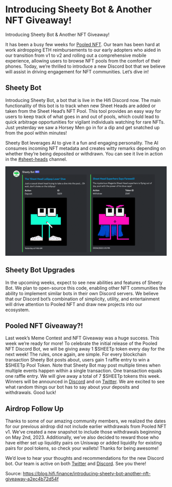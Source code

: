 
# Introducing Sheety Bot & Another NFT Giveaway!

Introducing Sheety Bot & Another NFT Giveaway!

It has been a busy few weeks for [Pooled NFT](https://poolednft.com/). Our team has been hard at work airdropping ETH reimbursements to our early adopters who aided in our transition from v1 to v2 and rolling out a comprehensive mobile experience, allowing users to browse NFT pools from the comfort of their phones. Today, we’re thrilled to introduce a new Discord bot that we believe will assist in driving engagement for NFT communities. Let’s dive in!

## Sheety Bot

Introducing Sheety Bot, a bot that is live in the Hifi Discord now. The main functionality of this bot is to track when new Sheet Heads are added or taken from the Sheet Head’s NFT Pool. This tool provides an easy way for users to keep track of what goes in and out of pools, which could lead to quick arbitrage opportunities for vigilant individuals watching for rare NFTs. Just yesterday we saw a Horsey Men go in for a dip and get snatched up from the pool within minutes!

Sheety Bot leverages AI to give it a fun and engaging personality. The AI consumes incoming NFT metadata and creates witty remarks depending on whether they’re being deposited or withdrawn. You can see it live in action in the [#sheet-heads](https://discord.com/invite/PRVfJQbJZ8) channel.

![](../images/2023-09-06_introducing-sheety-bot-another-nft-giveaway/1_Qh50cG4PDx3ZTjTfzZHUMg.png)

## Sheety Bot Upgrades

In the upcoming weeks, expect to see new abilities and features of Sheety Bot. We plan to open-source this code, enabling other NFT communities the ability to implement similar bots in their own Discord servers. We believe that our Discord bot’s combination of simplicity, utility, and entertainment will drive attention to Pooled NFT and draw new projects into our ecosystem.

## Pooled NFT Giveaway?!

Last week’s Meme Contest and NFT Giveaway was a huge success. This week we’re ready for more! To celebrate the initial release of the Pooled NFT Discord Bot, we will be giving away 1 $SHEETp token every day for the next week! The rules, once again, are simple. For every blockchain transaction Sheety Bot posts about, users gain 1 raffle entry to win a $SHEETp Pool Token. Note that Sheety Bot may post multiple times when multiple events happen within a single transaction. One transaction equals one raffle entry. We will give away a total of 7 $SHEETp tokens this week. Winners will be announced in [Discord](https://discord.com/invite/B3T9zPJXMf) and on [Twitter](https://twitter.com/poolednft). We are excited to see what random things our bot has to say about your deposits and withdrawals. Good luck!

## Airdrop Follow Up

Thanks to some of our amazing community members, we realized the dates for our previous airdrop did not include earlier withdrawals from Pooled NFT v1. We’ve created a new snapshot to include those withdrawals beginning on May 2nd, 2023. Additionally, we’ve also decided to reward those who have either set up liquidity pairs on Uniswap or added liquidity for existing pairs for pool tokens, so check your wallets! Thanks for being awesome!

We’d love to hear your thoughts and recommendations for the new Discord bot. Our team is active on both [Twitter](https://twitter.com/poolednft) and [Discord](https://discord.com/invite/B3T9zPJXMf). See you there!


Source: https://blog.hifi.finance/introducing-sheety-bot-another-nft-giveaway-a2ec4b72d54f
